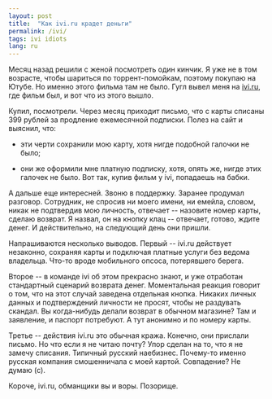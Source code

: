 ```yaml
---
layout: post
title:  "Как ivi.ru крадет деньги"
permalink: /ivi/
tags: ivi idiots
lang: ru
---
```


[ivi]:https://www.ivi.ru/

Месяц назад решили с женой посмотреть один кинчик. Я уже не в том возрасте,
чтобы шариться по торрент-помойкам, поэтому покупаю на Ютубе. Но именно этого
фильма там не было. Гугл вывел меня на [ivi.ru][ivi], где фильм был, и вот что
из этого вышло.

Купил, посмотрели. Через месяц приходит письмо, что с карты списаны 399 рублей
за продление ежемесячной подписки. Полез на сайт и выяснил, что:

- эти черти сохранили мою карту, хотя нигде подобной галочки не было;

- они же оформили мне платную подписку, хотя, опять же, нигде этих галочек не
  было. Вот так, купив фильм у ivi, попадаешь на бабки.

А дальше еще интересней. Звоню в поддержку. Заранее продумал
разговор. Сотрудник, не спросив ни моего имени, ни емейла, словом, никак не
подтвердив мою личность, отвечает -- назовите номер карты, сделаю возврат. Я
назвал, он на кнопку клац -- отвечает, готово, ждите денег. И действительно, на
следующий день они пришли.

Напрашиваются несколько выводов. Первый -- ivi.ru действует незаконно, сохраняя
карты и подключая платные услуги без ведома владельца. Что-то вроде мобильного
опсоса, потерявшего берега.

Второе -- в команде ivi об этом прекрасно знают, и уже отработан стандартный
сценарий возврата денег. Моментальная реакция говорит о том, что на этот случай
заведена отдельная кнопка. Никаких личных данных и подтверждений личности не
просят, чтобы не раздувать скандал. Вы когда-нибудь делали возврат в обычном
магазине? Там и заявление, и паспорт потребуют. А тут анонимно и по номеру
карты.

Третье -- действия ivi.ru это обычная кража. Конечно, они прислали письмо. Но
что если я не читаю почту? Упор сделан на то, что я не замечу списания. Типичный
русский наебизнес. Почему-то именно русская компания смошенничала с моей
картой. Совпадение? Не думаю (с).

Короче, ivi.ru, обманщики вы и воры. Позорище.
